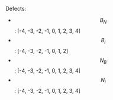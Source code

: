 Defects:
- $$B_N$$: [-4, -3, -2, -1, 0, 1, 2, 3, 4]
- $$B_i$$: [-4, -3, -2, -1, 0, 1, 2]
- $$N_B$$: [-4, -3, -2, -1, 0, 1, 2, 3, 4]
- $$N_i$$: [-4, -3, -2, -1, 0, 1, 2, 3, 4]
